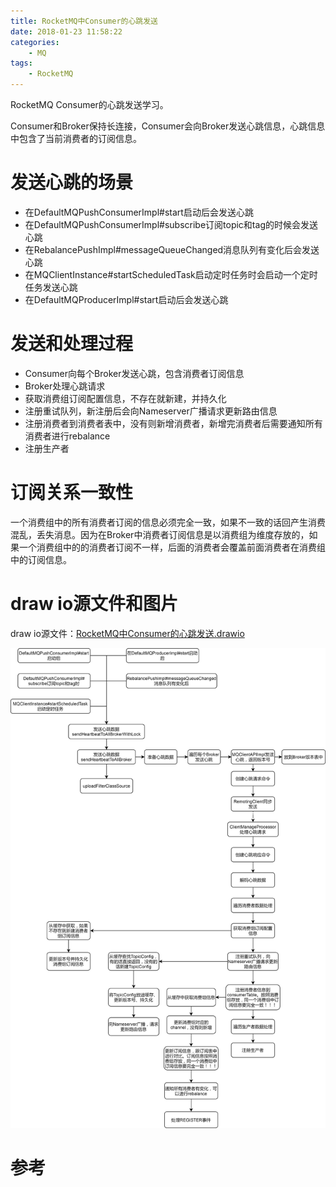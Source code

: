 ```yaml
---
title: RocketMQ中Consumer的心跳发送
date: 2018-01-23 11:58:22
categories: 
	- MQ
tags:
	- RocketMQ
---
```


RocketMQ Consumer的心跳发送学习。

<!--more-->

Consumer和Broker保持长连接，Consumer会向Broker发送心跳信息，心跳信息中包含了当前消费者的订阅信息。

# 发送心跳的场景

- 在DefaultMQPushConsumerImpl#start启动后会发送心跳
- 在DefaultMQPushConsumerImpl#subscribe订阅topic和tag的时候会发送心跳
- 在RebalancePushImpl#messageQueueChanged消息队列有变化后会发送心跳
- 在MQClientInstance#startScheduledTask启动定时任务时会启动一个定时任务发送心跳
- 在DefaultMQProducerImpl#start启动后会发送心跳

# 发送和处理过程

- Consumer向每个Broker发送心跳，包含消费者订阅信息
- Broker处理心跳请求
- 获取消费组订阅配置信息，不存在就新建，并持久化
- 注册重试队列，新注册后会向Nameserver广播请求更新路由信息
- 注册消费者到消费者表中，没有则新增消费者，新增完消费者后需要通知所有消费者进行rebalance
- 注册生产者

# 订阅关系一致性

一个消费组中的所有消费者订阅的信息必须完全一致，如果不一致的话回产生消费混乱，丢失消息。因为在Broker中消费者订阅信息是以消费组为维度存放的，如果一个消费组中的的消费者订阅不一样，后面的消费者会覆盖前面消费者在消费组中的订阅信息。

# draw io源文件和图片

draw io源文件：[RocketMQ中Consumer的心跳发送.drawio](RocketMQ中Consumer的心跳发送.drawio)

![RocketMQ中Consumer的心跳发送](./RocketMQ中Consumer的心跳发送/RocketMQ中Consumer的心跳发送.png)

# 参考

